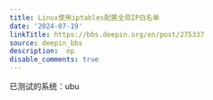 ```yaml
---
title: Linux使用iptables配置全局IP白名单
date: '2024-07-19'
linkTitle: https://bbs.deepin.org/en/post/275337
source: deepin_bbs
description:  op 
disable_comments: true
---
```

已测试的系统：ubu
